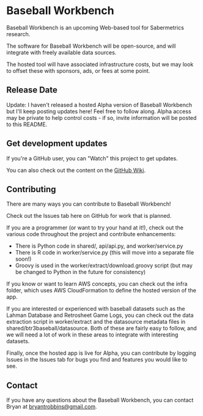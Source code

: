 # Baseball Workbench
Baseball Workbench is an upcoming Web-based tool for Sabermetrics research.

The software for Baseball Workbench will be open-source, and will integrate with freely available data sources.

The hosted tool will have associated infrastructure costs, but we may look to offset these with sponsors,
ads, or fees at some point.

## Release Date
Update: I haven't released a hosted Alpha version of Baseball Workbench but I'll keep posting updates here! Feel free to follow along. Alpha access may be private to help control costs - if so, invite information will be posted to this README.

## Get development updates

If you're a GitHub user, you can "Watch" this project to get updates.

You can also check out the content on the [GitHub Wiki](https://github.com/bryantrobbins/baseball/wiki).

## Contributing

There are many ways you can contribute to Baseball Workbench!

Check out the Issues tab here on GitHub for work that is planned.

If you are a programmer (or want to try your hand at it!), check out the various code throughout the project and contribute enhancements:

* There is Python code in shared/, api/api.py, and worker/service.py
* There is R code in worker/service.py (this will move into a separate file soon!)
* Groovy is used in the worker/extract/download.groovy script (but may be changed to Python in the future for consistency)

If you know or want to learn AWS concepts, you can check out the infra folder, which uses AWS CloudFormation to define the hosted
version of the app.

If you are interested or experienced with baseball datasets such as the Lahman Database and Retrosheet Game Logs, you can check out
the data extraction script in worker/extract and the datasource metadata files in shared/btr3baseball/datasource. Both of these
are fairly easy to follow, and we will need a lot of work in these areas to integrate with interesting datasets.

Finally, once the hosted app is live for Alpha, you can contribute by logging Issues in the Issues tab for bugs you find and 
features you would like to see.

## Contact

If you have any questions about the Baseball Workbench, you can contact Bryan at bryantrobbins@gmail.com.
